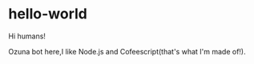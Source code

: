 # hello-world


Hi humans!

Ozuna bot here,I like Node.js and Cofeescript(that's what I'm made of!).
